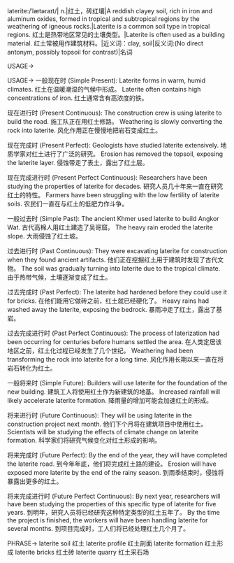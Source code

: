 laterite:/ˈlætəraɪt/| n.|红土，砖红壤|A reddish clayey soil, rich in iron and aluminum oxides, formed in tropical and subtropical regions by the weathering of igneous rocks.|Laterite is a common soil type in tropical regions.  红土是热带地区常见的土壤类型。|Laterite is often used as a building material. 红土常被用作建筑材料。|近义词：clay, soil|反义词:(No direct antonym, possibly topsoil for contrast)|名词

USAGE->

USAGE->
一般现在时 (Simple Present):
Laterite forms in warm, humid climates. 红土在温暖潮湿的气候中形成。
Laterite often contains high concentrations of iron. 红土通常含有高浓度的铁。

现在进行时 (Present Continuous):
The construction crew is using laterite to build the road. 施工队正在用红土修路。
Weathering is slowly converting the rock into laterite. 风化作用正在慢慢地把岩石变成红土。

现在完成时 (Present Perfect):
Geologists have studied laterite extensively. 地质学家对红土进行了广泛的研究。
Erosion has removed the topsoil, exposing the laterite layer. 侵蚀带走了表土，露出了红土层。

现在完成进行时 (Present Perfect Continuous):
Researchers have been studying the properties of laterite for decades.  研究人员几十年来一直在研究红土的特性。
Farmers have been struggling with the low fertility of laterite soils. 农民们一直在与红土的低肥力作斗争。

一般过去时 (Simple Past):
The ancient Khmer used laterite to build Angkor Wat. 古代高棉人用红土建造了吴哥窟。
The heavy rain eroded the laterite slope. 大雨侵蚀了红土坡。


过去进行时 (Past Continuous):
They were excavating laterite for construction when they found ancient artifacts.  他们正在挖掘红土用于建筑时发现了古代文物。
The soil was gradually turning into laterite due to the tropical climate. 由于热带气候，土壤逐渐变成了红土。


过去完成时 (Past Perfect):
The laterite had hardened before they could use it for bricks.  在他们能用它做砖之前，红土就已经硬化了。
Heavy rains had washed away the laterite, exposing the bedrock.  暴雨冲走了红土，露出了基岩。


过去完成进行时 (Past Perfect Continuous):
The process of laterization had been occurring for centuries before humans settled the area. 在人类定居该地区之前，红土化过程已经发生了几个世纪。
Weathering had been transforming the rock into laterite for a long time. 风化作用长期以来一直在将岩石转化为红土。


一般将来时 (Simple Future):
Builders will use laterite for the foundation of the new building. 建筑工人将使用红土作为新建筑的地基。
Increased rainfall will likely accelerate laterite formation.  降雨量的增加可能会加速红土的形成。


将来进行时 (Future Continuous):
They will be using laterite in the construction project next month.  他们下个月将在建筑项目中使用红土。
Scientists will be studying the effects of climate change on laterite formation. 科学家们将研究气候变化对红土形成的影响。


将来完成时 (Future Perfect):
By the end of the year, they will have completed the laterite road. 到今年年底，他们将完成红土路的建设。
Erosion will have exposed more laterite by the end of the rainy season. 到雨季结束时，侵蚀将暴露出更多的红土。


将来完成进行时 (Future Perfect Continuous):
By next year, researchers will have been studying the properties of this specific type of laterite for five years. 到明年，研究人员将已经研究这种特定类型的红土五年了。
By the time the project is finished, the workers will have been handling laterite for several months. 到项目完成时，工人们将已经处理红土几个月了。



PHRASE->
laterite soil 红土
laterite profile 红土剖面
laterite formation 红土形成
laterite bricks 红土砖
laterite quarry 红土采石场
